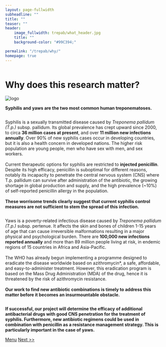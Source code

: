 ```yaml
---
layout: page-fullwidth
subheadline: ""
title: ""
teaser: ""
header:
    image_fullwidth: trepab/what_header.jpg
    title: ""
    background-color: "#99C394;"

permalink: "/trepab/why/"
homepage: true
---
```


<div class="row t10">
	<div class="medium-8 columns b30">
		<h1>Why does this research matter?</h1>
	</div>
	<div class="medium-4 columns b30">
		<img src="{{ site.urlimg }}trepab/trepab_logo.png" alt="logo">
	</div>
</div>

**Syphilis and yaws are the two most common human treponematoses.**


<div class="row t30 b30">
	<div class="medium-6 columns b10">
		<p>Syphilis is a sexually transmitted disease caused by <em>Treponema pallidum (T.p.)</em> subsp. pallidum. Its global prevalence has crept upward since 2000, to circa <b>36 million cases at present</b>, and over <b>11 million new infections annually</b>. Over 90% of new syphilis cases occur in developing countries, but it is also a health concern in developed nations.  The higher risk population are young people, men who have sex with men, and sex workers.
		<br><br>
		Current therapeutic options for syphilis are restricted to <b>injected penicillin</b>. Despite its high efficacy, penicillin is suboptimal for different reasons, notably its incapacity to penetrate the central nervous system (CNS) where T.p. pallidum can survive after administration of the antibiotic, the growing shortage in global production and supply, and the high prevalence (~10%) of self-reported penicillin allergy in the population.
		<br><br>
		<b>These worrisome trends clearly suggest that current syphilis control measures are not sufficient to stem the spread of this infection.</b>
		</p>
	</div>
	<div class="medium-6 columns b10">
		<p>Yaws is a poverty-related infectious disease caused by <em>Treponema pallidum (T.p.)</em> subsp. pertenue. It affects the skin and bones of children 1-15 years of age that can cause irreversible malformations resulting in a major physical and psychological burden. There are <b>100,000 new infections reported annually</b> and more than 89 million people living at risk, in endemic regions of 15 countries in Africa and Asia-Pacific.
		<br><br>
		The WHO has already begun implementing a programme designed to eradicate the disease worldwide based on azithromycin*, a safe, affordable, and easy-to-administer treatment. However, this eradication program is based on the Mass Drug Administration (MDA) of the drug, hence it is threatened by the risk of azithromycin resistance.
		<br><br>
		<b>Our work to find new antibiotic combinations is timely to address this matter before it becomes an insurmountable obstacle.</b>
		<br>
	</p>
	</div>
</div>



**If successful, our project will determine the efficacy of additional antibacterial drugs with good CNS penetration for the treatment of syphilis. Furthermore, new antibiotic regimens could be used in combination with penicillin as a resistance management strategy. This is particularly important in the case of yaws.**



<a class="button left r15 tiny radius" href="{{ site.url }}/trepab">Menu</a> <a class="button left r15 tiny radius" href="{{ site.url }}/trepab/methodology/">Next >> </a>
